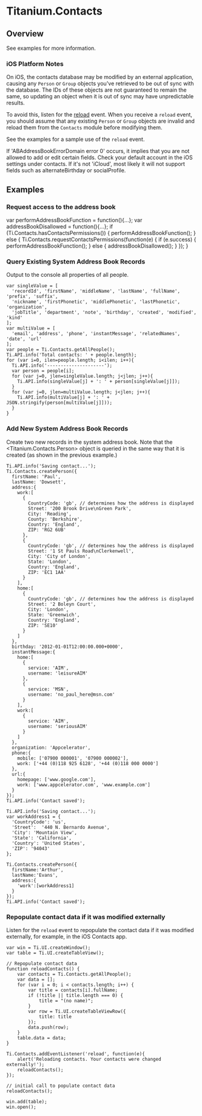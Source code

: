 # Titanium.Contacts

<ProxySummary/>

## Overview

See examples for more information.

### iOS Platform Notes

On iOS, the contacts database may be modified by an external application, causing any `Person` or
`Group` objects you've retrieved to be out of sync with the database. The IDs of these objects are
not guaranteed to remain the same, so updating an object when it is out of sync may have
unpredictable results.

To avoid this, listen for the [reload](Titanium.Contacts.reload) event. When you receive a
`reload` event, you should assume that any existing `Person` or `Group` objects are invalid and
reload them from the `Contacts` module before modifying them.

See the examples for a sample use of the `reload` event.

If 'ABAddressBookErrorDomain error 0' occurs, it implies that you are not allowed to add or edit 
certain fields. Check your default account in the iOS settings under contacts. If it's not 'iCloud',
most likely it will not support fields such as alternateBirthday or socialProfile.

## Examples

### Request access to the address book

var performAddressBookFunction = function(){...};
var addressBookDisallowed = function(){...};
if (Ti.Contacts.hasContactsPermissions()) {
    performAddressBookFunction();
} else {
    Ti.Contacts.requestContactsPermissions(function(e) {
        if (e.success) {
            performAddressBookFunction();
        } else {
            addressBookDisallowed();
        }
    });
}

### Query Existing System Address Book Records

Output to the console all properties of all people.

    var singleValue = [
      'recordId', 'firstName', 'middleName', 'lastName', 'fullName', 'prefix', 'suffix', 
      'nickname', 'firstPhonetic', 'middlePhonetic', 'lastPhonetic', 'organization', 
      'jobTitle', 'department', 'note', 'birthday', 'created', 'modified', 'kind'
    ];
    var multiValue = [
      'email', 'address', 'phone', 'instantMessage', 'relatedNames', 'date', 'url'
    ];
    var people = Ti.Contacts.getAllPeople();
    Ti.API.info('Total contacts: ' + people.length);
    for (var i=0, ilen=people.length; i<ilen; i++){
      Ti.API.info('---------------------');
      var person = people[i];
      for (var j=0, jlen=singleValue.length; j<jlen; j++){
        Ti.API.info(singleValue[j] + ': ' + person[singleValue[j]]);
      }
      for (var j=0, jlen=multiValue.length; j<jlen; j++){
        Ti.API.info(multiValue[j] + ': ' + JSON.stringify(person[multiValue[j]]));
      }
    }

### Add New System Address Book Records

Create two new records in the system address book. Note that the <Titanium.Contacts.Person> 
object is queried in the same way that it is created (as shown in the previous example.)

    Ti.API.info('Saving contact...');
    Ti.Contacts.createPerson({
      firstName: 'Paul',
      lastName: 'Dowsett',
      address:{
        work:[
          {
            CountryCode: 'gb', // determines how the address is displayed
            Street: '200 Brook Drive\nGreen Park',
            City: 'Reading',
            County: 'Berkshire',
            Country: 'England',
            ZIP: 'RG2 6UB'
          },
          {
            CountryCode: 'gb', // determines how the address is displayed
            Street: '1 St Pauls Road\nClerkenwell',
            City: 'City of London',
            State: 'London',
            Country: 'England',
            ZIP: 'EC1 1AA'
          }
        ],
        home:[
          {
            CountryCode: 'gb', // determines how the address is displayed
            Street: '2 Boleyn Court',
            City: 'London',
            State: 'Greenwich',
            Country: 'England',
            ZIP: 'SE10'
          }
        ]
      },
      birthday: '2012-01-01T12:00:00.000+0000',
      instantMessage:{
        home:[
          {
            service: 'AIM',
            username: 'leisureAIM'
          },
          {
            service: 'MSN',
            username: 'no_paul_here@msn.com'
          }
        ],
        work:[
          {
            service: 'AIM',
            username: 'seriousAIM'
          }
        ]
      },
      organization: 'Appcelerator',
      phone:{
        mobile: ['07900 000001', '07900 000002'],
        work: ['+44 (0)118 925 6128', '+44 (0)118 000 0000']
      },
      url:{
        homepage: ['www.google.com'],
        work: ['www.appcelerator.com', 'www.example.com']
      }
    });
    Ti.API.info('Contact saved');
    
    Ti.API.info('Saving contact...');
    var workAddress1 = {
      'CountryCode': 'us',
      'Street':  '440 N. Bernardo Avenue',
      'City': 'Mountain View',
      'State': 'California',
      'Country': 'United States',
      'ZIP': '94043'
    };
    
    Ti.Contacts.createPerson({
      firstName:'Arthur',
      lastName:'Evans',
      address:{
        'work':[workAddress1]
      }
    });
    Ti.API.info('Contact saved');

### Repopulate contact data if it was modified externally

Listen for the `reload` event to repopulate the contact data
if it was modified externally, for example, in the iOS Contacts app.

    var win = Ti.UI.createWindow();
    var table = Ti.UI.createTableView();

    // Repopulate contact data
    function reloadContacts() {
        var contacts = Ti.Contacts.getAllPeople();
        var data = [];
        for (var i = 0; i < contacts.length; i++) {
            var title = contacts[i].fullName;
            if (!title || title.length === 0) {
                title = "(no name)";
            }
            var row = Ti.UI.createTableViewRow({
                title: title
            });
            data.push(row);
        }
        table.data = data;
    }

    Ti.Contacts.addEventListener('reload', function(e){
        alert('Reloading contacts. Your contacts were changed externally!');
        reloadContacts();
    });

    // initial call to populate contact data
    reloadContacts();

    win.add(table);
    win.open();

<ApiDocs/>
